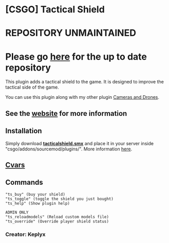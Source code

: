 # [CSGO] Tactical Shield


# REPOSITORY UNMAINTAINED

# Please go [here](https://gitlab.com/Keplyx/TacticalShield) for the up to date repository



This plugin adds a tactical shield to the game. It is designed to improve the tactical side of the game.

You can use this plugin along with my other plugin [Cameras and Drones](https://github.com/Keplyx/cameras-and-drones).

## See the [website](https://keplyx.github.io/TacticalShield/index.html) for more information

## Installation

Simply download **[tacticalshield.smx](https://github.com/Keplyx/tacticalshield/raw/master/csgo/addons/sourcemod/plugins/tacticalshield.smx)** and place it in your server inside "csgo/addons/sourcemod/plugins/".
More information [here](https://keplyx.github.io/TacticalShield/installation.html).


## [Cvars](https://github.com/Keplyx/TacticalShield/blob/master/csgo/cfg/sourcemod/tacticalshield.cfg)

## Commands

    "ts_buy" (buy your shield)
    "ts_toggle" (toggle the shield you just bought)
    "ts_help" (Show plugin help)
    
    ADMIN ONLY
    "ts_reloadmodels" (Reload custom models file)
    "ts_override" (Override player shield status)

### Creator: Keplyx
